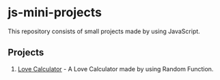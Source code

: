 # js-mini-projects

This repository consists of small projects made by using JavaScript.

## Projects 

1. [Love Calculator]() - A Love Calculator made by using Random Function.
